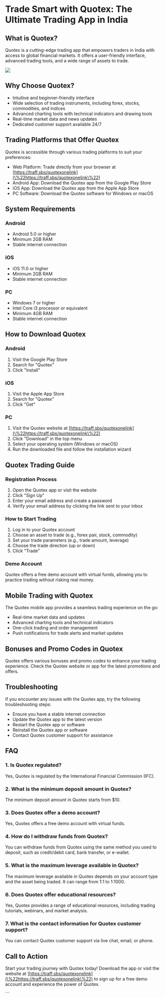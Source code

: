 # Trade Smart with Quotex: The Ultimate Trading App in India

## What is Quotex?

Quotex is a cutting-edge trading app that empowers traders in India with
access to global financial markets. It offers a user-friendly interface,
advanced trading tools, and a wide range of assets to trade.

[![](https://static.quotex.io/files/1_en/300_250.jpg)](https://traff.sbs/brokerqxsignupf)

## Why Choose Quotex?

-   Intuitive and beginner-friendly interface
-   Wide selection of trading instruments, including forex, stocks,
    commodities, and indices
-   Advanced charting tools with technical indicators and drawing tools
-   Real-time market data and news updates
-   Dedicated customer support available 24/7

## Trading Platforms that Offer Quotex

Quotex is accessible through various trading platforms to suit your
preferences:

-   Web Platform: Trade directly from your browser at
    [https://traff.sbs/quotexonelink](\%22https://traff.sbs/quotexonelink\%22)
-   Android App: Download the Quotex app from the Google Play Store
-   iOS App: Download the Quotex app from the Apple App Store
-   PC Software: Download the Quotex software for Windows or macOS

## System Requirements

### Android

-   Android 5.0 or higher
-   Minimum 2GB RAM
-   Stable internet connection

### iOS

-   iOS 11.0 or higher
-   Minimum 2GB RAM
-   Stable internet connection

### PC

-   Windows 7 or higher
-   Intel Core i3 processor or equivalent
-   Minimum 4GB RAM
-   Stable internet connection

## How to Download Quotex

### Android

1.  Visit the Google Play Store
2.  Search for "Quotex"
3.  Click "Install"

### iOS

1.  Visit the Apple App Store
2.  Search for "Quotex"
3.  Click "Get"

### PC

1.  Visit the Quotex website at
    [https://traff.sbs/quotexonelink](\%22https://traff.sbs/quotexonelink\%22)
2.  Click "Download" in the top menu
3.  Select your operating system (Windows or macOS)
4.  Run the downloaded file and follow the installation wizard

## Quotex Trading Guide

### Registration Process

1.  Open the Quotex app or visit the website
2.  Click "Sign Up"
3.  Enter your email address and create a password
4.  Verify your email address by clicking the link sent to your inbox

### How to Start Trading

1.  Log in to your Quotex account
2.  Choose an asset to trade (e.g., forex pair, stock, commodity)
3.  Set your trade parameters (e.g., trade amount, leverage)
4.  Choose the trade direction (up or down)
5.  Click "Trade"

### Demo Account

Quotex offers a free demo account with virtual funds, allowing you to
practice trading without risking real money.

## Mobile Trading with Quotex

The Quotex mobile app provides a seamless trading experience on the go:

-   Real-time market data and updates
-   Advanced charting tools and technical indicators
-   One-click trading and order management
-   Push notifications for trade alerts and market updates

## Bonuses and Promo Codes in Quotex

Quotex offers various bonuses and promo codes to enhance your trading
experience. Check the Quotex website or app for the latest promotions
and offers.

## Troubleshooting

If you encounter any issues with the Quotex app, try the following
troubleshooting steps:

-   Ensure you have a stable internet connection
-   Update the Quotex app to the latest version
-   Restart the Quotex app or software
-   Reinstall the Quotex app or software
-   Contact Quotex customer support for assistance

## FAQ

### 1. Is Quotex regulated?

Yes, Quotex is regulated by the International Financial Commission
(IFC).

### 2. What is the minimum deposit amount in Quotex?

The minimum deposit amount in Quotex starts from \$10.

### 3. Does Quotex offer a demo account?

Yes, Quotex offers a free demo account with virtual funds.

### 4. How do I withdraw funds from Quotex?

You can withdraw funds from Quotex using the same method you used to
deposit, such as credit/debit card, bank transfer, or e-wallet.

### 5. What is the maximum leverage available in Quotex?

The maximum leverage available in Quotex depends on your account type
and the asset being traded. It can range from 1:1 to 1:1000.

### 6. Does Quotex offer educational resources?

Yes, Quotex provides a range of educational resources, including trading
tutorials, webinars, and market analysis.

### 7. What is the contact information for Quotex customer support?

You can contact Quotex customer support via live chat, email, or phone.

## Call to Action

Start your trading journey with Quotex today! Download the app or visit
the website at
[https://traff.sbs/quotexonelink](\%22https://traff.sbs/quotexonelink\%22)
to sign up for a free demo account and experience the power of Quotex.

\`\`\`

